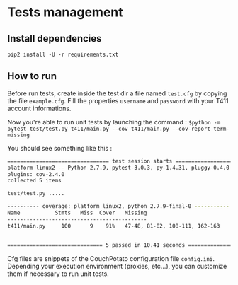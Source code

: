# Tests management

## Install dependencies

```pip2 install -U -r requirements.txt```

## How to run

Before run tests, create inside the test dir a file named `test.cfg` by copying the file `example.cfg`. Fill the properties `username` and `password` with your T411 account informations.

Now you're able to run unit tests by launching the command : ```$python -m pytest test/test.py t411/main.py --cov t411/main.py --cov-report term-missing```

You should see something like this :
```bash
================================ test session starts ================================
platform linux2 -- Python 2.7.9, pytest-3.0.3, py-1.4.31, pluggy-0.4.0
plugins: cov-2.4.0
collected 5 items

test/test.py .....

---------- coverage: platform linux2, python 2.7.9-final-0 -----------
Name           Stmts   Miss  Cover   Missing
--------------------------------------------
t411/main.py     100      9    91%   47-48, 81-82, 108-111, 162-163


============================== 5 passed in 10.41 seconds =============================
```

Cfg files are snippets of the CouchPotato configuration file `config.ini`. Depending your execution environment (proxies, etc...), you can customize them if necessary to run unit tests.
